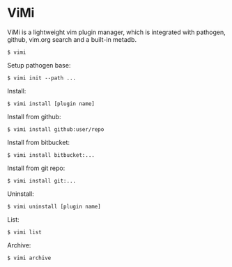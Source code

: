 ViMi
====

ViMi is a lightweight vim plugin manager, which is integrated with pathogen,
github, vim.org search and a built-in metadb.

    $ vimi

Setup pathogen base:

    $ vimi init --path ...

Install:

    $ vimi install [plugin name]

Install from github:

    $ vimi install github:user/repo

Install from bitbucket:

    $ vimi install bitbucket:...

Install from git repo:

    $ vimi install git:...

Uninstall:

    $ vimi uninstall [plugin name]

List:

    $ vimi list

Archive:

    $ vimi archive

